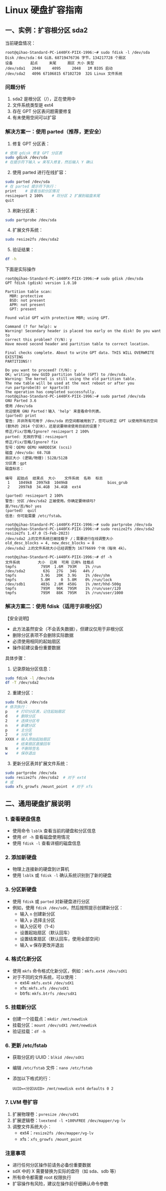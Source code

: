 # Linux 硬盘扩容指南

## 一、实例：扩容根分区 sda2

当前硬盘情况：

```
root@qihao-Standard-PC-i440FX-PIIX-1996:~# sudo fdisk -l /dev/sda
Disk /dev/sda：64 GiB，68719476736 字节，134217728 个扇区
设备        起点     末尾     扇区 大小 类型
/dev/sda1   2048     4095     2048   1M BIOS 启动
/dev/sda2   4096 67106815 67102720  32G Linux 文件系统
```

### 问题分析

1. sda2 是根分区（/），正在使用中
2. 文件系统类型是 ext4
3. 存在 GPT 分区表问题需要修复
4. 有未使用空间可以扩容

### 解决方案一：使用 parted（推荐，更安全）

1. 修复 GPT 分区表：

```bash
# 使用 gdisk 修复 GPT 分区表
sudo gdisk /dev/sda
# 在提示符下输入 w 来写入修复，然后输入 Y 确认
```

2. 使用 parted 进行在线扩容：

```bash
sudo parted /dev/sda
# 在 parted 提示符下执行：
print    # 查看当前分区情况
resizepart 2 100%    # 将分区 2 扩展到磁盘末尾
quit
```

3. 刷新分区表：

```bash
sudo partprobe /dev/sda
```

4. 扩展文件系统：

```bash
sudo resize2fs /dev/sda2
```

5. 验证结果：

```bash
df -h
```

下面是实际操作

```
root@qihao-Standard-PC-i440FX-PIIX-1996:~# sudo gdisk /dev/sda
GPT fdisk (gdisk) version 1.0.10

Partition table scan:
  MBR: protective
  BSD: not present
  APM: not present
  GPT: present

Found valid GPT with protective MBR; using GPT.

Command (? for help): w
Warning! Secondary header is placed too early on the disk! Do you want to
correct this problem? (Y/N): y
Have moved second header and partition table to correct location.

Final checks complete. About to write GPT data. THIS WILL OVERWRITE EXISTING
PARTITIONS!!

Do you want to proceed? (Y/N): y
OK; writing new GUID partition table (GPT) to /dev/sda.
Warning: The kernel is still using the old partition table.
The new table will be used at the next reboot or after you
run partprobe(8) or kpartx(8)
The operation has completed successfully.
root@qihao-Standard-PC-i440FX-PIIX-1996:~# sudo parted /dev/sda
GNU Parted 3.6
使用 /dev/sda
欢迎使用 GNU Parted！输入 'help' 来查看命令列表。
(parted) print                                                            
警告: 并非所有可用于 /dev/sda 的空间都被用到了，您可以修正 GPT 以使用所有的空间 (额外的 2014 个区块)，还是说要继续使用目前的设置？ 
修正/Fix/忽略/Ignore? resizepart 2 100%                                   
parted: 无效的字组：resizepart
修正/Fix/忽略/Ignore? fix                                                 
型号：QEMU QEMU HARDDISK (scsi)
磁盘 /dev/sda: 68.7GB
扇区大小 (逻辑/物理)：512B/512B
分区表：gpt
磁盘标志：

编号  起始点  结束点  大小    文件系统  名称  标志
 1    1049kB  2097kB  1049kB                  bios_grub
 2    2097kB  34.4GB  34.4GB  ext4

(parted) resizepart 2 100%                                                
警告: 分区 /dev/sda2 正被使用。你确定要继续吗?
是/Yes/否/No? yes
(parted)  quit                                                            
信息: 你可能需要 /etc/fstab。

root@qihao-Standard-PC-i440FX-PIIX-1996:~# sudo partprobe /dev/sda        
root@qihao-Standard-PC-i440FX-PIIX-1996:~# sudo resize2fs /dev/sda2
resize2fs 1.47.0 (5-Feb-2023)
/dev/sda2 上的文件系统已被挂载于 /；需要进行在线调整大小
old_desc_blocks = 4, new_desc_blocks = 8
/dev/sda2 上的文件系统大小已经调整为 16776699 个块（每块 4k）。

root@qihao-Standard-PC-i440FX-PIIX-1996:~# df -h
文件系统        大小  已用  可用 已用% 挂载点
tmpfs           795M  1.6M  793M    1% /run
/dev/sda2        63G   27G   34G   44% /
tmpfs           3.9G   20K  3.9G    1% /dev/shm
tmpfs           5.0M     0  5.0M    0% /run/lock
/dev/sdb1       483G  2.8M  458G    1% /mnt/hhd-500g
tmpfs           795M   96K  795M    1% /run/user/120
tmpfs           795M   88K  795M    1% /run/user/1000

```

### 解决方案二：使用 fdisk（适用于非根分区）

【安全说明】

- 此方法虽然安全（不会丢失数据），但建议仅用于非根分区
- 删除分区表项不会删除实际数据
- 必须使用相同的起始扇区
- 操作前建议备份重要数据

具体步骤：

1. 记录原始分区信息：

```bash
sudo fdisk -l /dev/sda
df -T /dev/sda2
```

2. 重建分区：

```bash
sudo fdisk /dev/sda
# 依次执行：
p    # 打印分区表，记住起始扇区
d    # 删除分区
2    # 选择分区号
n    # 新建分区
p    # 主分区
2    # 分区号
XXXX # 输入原始起始扇区
     # 结束扇区直接回车
N    # 不删除签名
w    # 保存退出
```

3. 更新分区表并扩展文件系统：

```bash
sudo partprobe /dev/sda
sudo resize2fs /dev/sda2  # 对于 ext4
# 或
sudo xfs_growfs /mount_point  # 对于 xfs
```

## 二、通用硬盘扩展说明

### 1. 查看硬盘信息

- 使用命令 `lsblk` 查看当前的硬盘和分区信息
- 使用 `df -h` 查看磁盘使用情况
- 使用 `fdisk -l` 查看详细的磁盘信息

### 2. 添加新硬盘

- 物理上连接新的硬盘到计算机
- 使用 `lsblk` 或 `fdisk -l` 确认系统识别到了新的硬盘

### 3. 分区新硬盘

- 使用 `fdisk` 或 `parted` 对新硬盘进行分区
- 例如，使用 `fdisk /dev/sdX`，然后按照提示创建新分区：
  - 输入 `n` 创建新分区
  - 输入 `p` 选择主分区
  - 输入分区号（1-4）
  - 设置起始扇区（默认回车）
  - 设置结束扇区（默认回车，使用全部空间）
  - 输入 `w` 保存更改并退出

### 4. 格式化新分区

- 使用 `mkfs` 命令格式化新分区，例如：`mkfs.ext4 /dev/sdX1`
- 对于不同的文件系统，可以使用：
  - ext4: `mkfs.ext4 /dev/sdX1`
  - xfs: `mkfs.xfs /dev/sdX1`
  - btrfs: `mkfs.btrfs /dev/sdX1`

### 5. 挂载新分区

- 创建一个挂载点：`mkdir /mnt/newdisk`
- 挂载分区：`mount /dev/sdX1 /mnt/newdisk`
- 验证挂载：`df -h`

### 6. 更新 /etc/fstab

- 获取分区的 UUID：`blkid /dev/sdX1`
- 编辑 `/etc/fstab` 文件：`nano /etc/fstab`
- 添加以下格式的行：

  ```
  UUID=<分区UUID> /mnt/newdisk ext4 defaults 0 2
  ```

### 7. LVM 卷扩容

1. 扩展物理卷：`pvresize /dev/sdX1`
2. 扩展逻辑卷：`lvextend -l +100%FREE /dev/mapper/vg-lv`
3. 调整文件系统大小：
   - ext4：`resize2fs /dev/mapper/vg-lv`
   - xfs：`xfs_growfs /mount_point`

### 注意事项

- 进行任何分区操作前请务必备份重要数据
- sdX 中的 X 需要替换为实际的盘符（如 sda、sdb 等）
- 所有命令都需要 root 权限执行
- 扩容操作有风险，建议在操作前仔细确认命令参数

